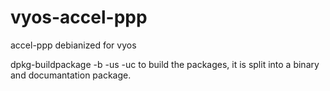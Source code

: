 # vyos-accel-ppp
accel-ppp debianized for vyos

dpkg-buildpackage -b -us -uc to build the packages, it is split into a binary and documantation package.
